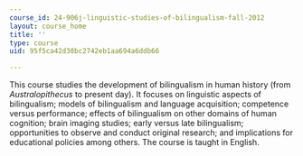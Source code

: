 ```yaml
---
course_id: 24-906j-linguistic-studies-of-bilingualism-fall-2012
layout: course_home
title: ''
type: course
uid: 95f5ca42d38bc2742eb1aa694a6ddb66

---
```

This course studies the development of bilingualism in human history (from _Australopithecus_ to present day). It focuses on linguistic aspects of bilingualism; models of bilingualism and language acquisition; competence versus performance; effects of bilingualism on other domains of human cognition; brain imaging studies; early versus late bilingualism; opportunities to observe and conduct original research; and implications for educational policies among others. The course is taught in English.
